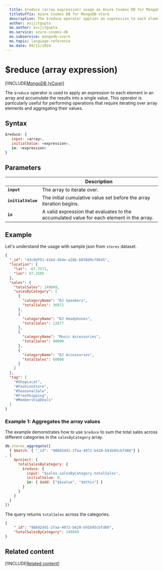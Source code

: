 ```yaml
---
  title: $reduce (array expression) usage on Azure Cosmos DB for MongoDB vCore
  titleSuffix: Azure Cosmos DB for MongoDB vCore
  description: The $reduce operator applies an expression to each element in an array & accumulate result as single value.
  author: avijitgupta
  ms.author: avijitgupta
  ms.service: azure-cosmos-db
  ms.subservice: mongodb-vcore
  ms.topic: language-reference
  ms.date: 09/11/2024
---
```


# $reduce (array expression)

[!INCLUDE[MongoDB (vCore)](~/reusable-content/ce-skilling/azure/includes/cosmos-db/includes/appliesto-mongodb-vcore.md)]

The `$reduce` operator is used to apply an expression to each element in an array and accumulate the results into a single value. This operator is particularly useful for performing operations that require iterating over array elements and aggregating their values.

## Syntax

```javascript
$reduce: {
   input: <array>,
   initialValue: <expression>,
   in: <expression>
}
```

## Parameters

| | Description |
| --- | --- |
| **`input`** | The array to iterate over. |
| **`initialValue`** | The initial cumulative value set before the array iteration begins. |
| **`in`** | A valid expression that evaluates to the accumulated value for each element in the array. |

## Example

Let's understand the usage with sample json from `stores` dataset.

```json
{
  "_id": "d3c9df51-41bd-4b4e-a26b-b038d9cf8b45",
  "location": {
    "lat": -67.7571,
    "lon": 97.2505
  },
  "sales": {
    "totalSales": 149849,
    "salesByCategory": [
      {
        "categoryName": "DJ Speakers",
        "totalSales": 36972
      },
      {
        "categoryName": "DJ Headphones",
        "totalSales": 12877
      },
      {
        "categoryName": "Music Accessories",
        "totalSales": 40000
      },
      {
        "categoryName": "DJ Accessories",
        "totalSales": 60000
      }
    ]
  },
  "tag": [
    "#ShopLocal",
    "#FashionStore",
    "#SeasonalSale",
    "#FreeShipping",
    "#MembershipDeals"
  ]
}
```

### Example 1: Aggregates the array values

The example demonstrates how to use `$reduce` to sum the total sales across different categories in the `salesByCategory` array.

```javascript
db.stores.aggregate([
  { $match: { "_id": "988d2dd1-2faa-4072-b420-b91b95cbfd60"} }
, {
    $project: {
      totalSalesByCategory: {
        $reduce: {
          input: "$sales.salesByCategory.totalSales",
          initialValue: 0,
          in: { $add: ["$$value", "$$this"] }
        }
      }
    }
  }
])
```

The query returns `totalSales` across the categories.

```json
{
    "_id": "988d2dd1-2faa-4072-b420-b91b95cbfd60",
    "totalSalesByCategory": 149849
}
```

## Related content

[!INCLUDE[Related content](../includes/related-content.md)]
